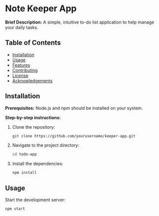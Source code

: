 # Note Keeper App

**Brief Description:** A simple, intuitive to-do list application to help manage your daily tasks.

## Table of Contents

- [Installation](#installation)
- [Usage](#usage)
- [Features](#features)
- [Contributing](#contributing)
- [License](#license)
- [Acknowledgements](#acknowledgements)

## Installation

**Prerequisites:** Node.js and npm should be installed on your system.

**Step-by-step instructions:**
1. Clone the repository:
    ```sh
    git clone https://github.com/yourusername/keeper-app.git
    ```
2. Navigate to the project directory:
    ```sh
    cd todo-app
    ```
3. Install the dependencies:
    ```sh
    npm install
    ```

## Usage

Start the development server:
```sh
npm start
